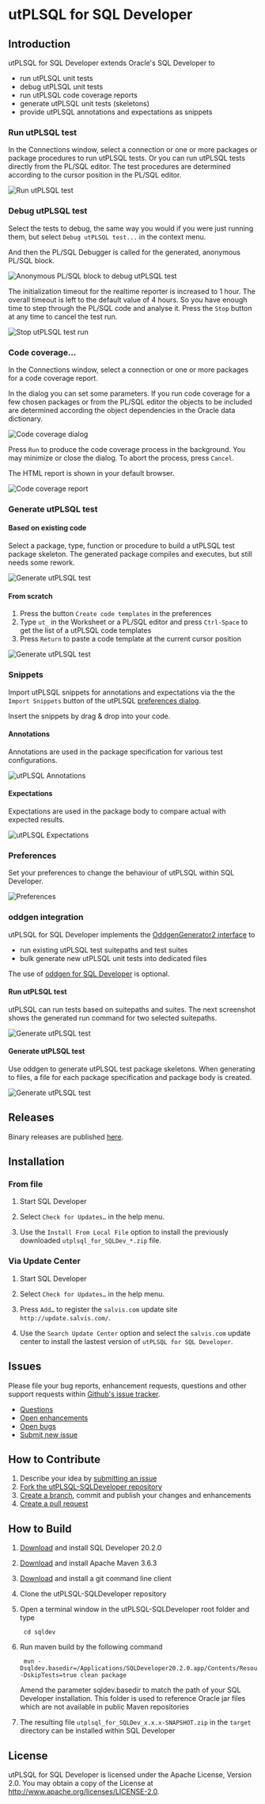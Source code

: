 # utPLSQL for SQL Developer

## Introduction

utPLSQL for SQL Developer extends Oracle's SQL Developer to 

* run utPLSQL unit tests
* debug utPLSQL unit tests
* run utPLSQL code coverage reports 
* generate utPLSQL unit tests (skeletons)
* provide utPLSQL annotations and expectations as snippets

### Run utPLSQL test

In the Connections window, select a connection or one or more packages or package procedures to run utPLSQL tests. Or you can run utPLSQL tests directly from the PL/SQL editor. The test procedures are determined according to the cursor position in the PL/SQL editor.

![Run utPLSQL test](images/run_utplsql_test.png)

### Debug utPLSQL test

Select the tests to debug, the same way you would if you were just running them, but select `Debug utPLSQL test...` in the context menu. 

And then the PL/SQL Debugger is called for the generated, anonymous PL/SQL block.

![Anonymous PL/SQL block to debug utPLSQL test](images/debug_utplsql_test_anonymous_block.png)

The initialization timeout for the realtime reporter is increased to 1 hour. The overall timeout is left to the default value of 4 hours. So you have enough time to step through the PL/SQL code and analyse it. Press the `Stop` button at any time to cancel the test run.

![Stop utPLSQL test run](images/debug_utplsql_test_stop.png)

### Code coverage...

In the Connections window, select a connection or one or more packages for a code coverage report.

In the dialog you can set some parameters. If you run code coverage for a few chosen packages or from the PL/SQL editor the objects to be included are determined according the object dependencies in the Oracle data dictionary. 

![Code coverage dialog](images/code_coverage_dialog.png)

Press `Run` to produce the code coverage process in the background. You may minimize or close the dialog. To abort the process, press `Cancel`. 

The HTML report is shown in your default browser.

![Code coverage report](images/code_coverage_report_all_files.png)

### Generate utPLSQL test

#### Based on existing code

Select a package, type, function or procedure to build a utPLSQL test package skeleton. The generated package compiles and executes, but still needs some rework.

![Generate utPLSQL test](images/generate_utplsql_test.png)

#### From scratch

1. Press the button `Create code templates` in the preferences
2. Type `ut_` in the Worksheet or a PL/SQL editor and press `Ctrl-Space` to get the list of a utPLSQL code templates
3. Press `Return` to paste a code template at the current cursor position

![Generate utPLSQL test](images/generate_utplsql_test_from_template.png)

### Snippets

Import utPLSQL snippets for annotations and expectations via the the `Import Snippets` button of the utPLSQL [preferences dialog](#preferences).

Insert the snippets by drag & drop into your code.

#### Annotations

Annotations are used in the package specification for various test configurations.

![utPLSQL Annotations](images/snippets_annotations.png)

#### Expectations

Expectations are used in the package body to compare actual with expected results.

![utPLSQL Expectations](images/snippets_expectations.png)

### Preferences

Set your preferences to change the behaviour of utPLSQL within SQL Developer.

![Preferences](images/preferences.png)

### oddgen integration

utPLSQL for SQL Developer implements the [OddgenGenerator2 interface](https://www.oddgen.org/java-interface/) to

* run existing utPLSQL test suitepaths and test suites
* bulk generate new utPLSQL unit tests into dedicated files

The use of [oddgen for SQL Developer](https://www.oddgen.org/) is optional. 

#### Run utPLSQL test

utPLSQL can run tests based on suitepaths and suites. The next screenshot shows the generated run command for two selected suitepaths.

![Generate utPLSQL test](images/oddgen_run_utplsql_test.png)

#### Generate utPLSQL test

Use oddgen to generate utPLSQL test package skeletons. When generating to files, a file for each package specification and package body is created.

![Generate utPLSQL test](images/oddgen_generate_utplsql_test.png)

## Releases

Binary releases are published [here](https://github.com/utPLSQL/utPLSQL-SQLDeveloper/releases).

## Installation

### From file

1. Start SQL Developer

2. Select ```Check for Updates…``` in the help menu.

3. Use the ```Install From Local File``` option to install the previously downloaded ```utplsql_for_SQLDev_*.zip``` file.

### Via Update Center

1. Start SQL Developer

2. Select ```Check for Updates…``` in the help menu.

3. Press ```Add…``` to register the ```salvis.com``` update site ```http://update.salvis.com/```.

4. Use the ```Search Update Center``` option and select the ```salvis.com``` update center to install the lastest version of ```utPLSQL for SQL Developer```.

## Issues
Please file your bug reports, enhancement requests, questions and other support requests within [Github's issue tracker](https://help.github.com/articles/about-issues/).

* [Questions](https://github.com/utPLSQL/utPLSQL-SQLDeveloper/issues?q=is%3Aissue+label%3Aquestion)
* [Open enhancements](https://github.com/utPLSQL/utPLSQL-SQLDeveloper/issues?q=is%3Aopen+is%3Aissue+label%3Aenhancement)
* [Open bugs](https://github.com/utPLSQL/utPLSQL-SQLDeveloper/issues?q=is%3Aopen+is%3Aissue+label%3Abug)
* [Submit new issue](https://github.com/utPLSQL/utPLSQL-SQLDeveloper/issues/new)

## How to Contribute

1. Describe your idea by [submitting an issue](https://github.com/utPLSQL/utPLSQL-SQLDeveloper/issues/new)
2. [Fork the utPLSQL-SQLDeveloper repository](https://github.com/utPLSQL/utPLSQL-SQLDeveloper/fork)
3. [Create a branch](https://help.github.com/articles/creating-and-deleting-branches-within-your-repository/), commit and publish your changes and enhancements
4. [Create a pull request](https://help.github.com/articles/creating-a-pull-request/)

## How to Build

1. [Download](http://www.oracle.com/technetwork/developer-tools/sql-developer/downloads/index.html) and install SQL Developer 20.2.0
2. [Download](https://maven.apache.org/download.cgi) and install Apache Maven 3.6.3
3. [Download](https://git-scm.com/downloads) and install a git command line client
4. Clone the utPLSQL-SQLDeveloper repository
5. Open a terminal window in the utPLSQL-SQLDeveloper root folder and type

		cd sqldev

6. Run maven build by the following command

		mvn -Dsqldev.basedir=/Applications/SQLDeveloper20.2.0.app/Contents/Resources/sqldeveloper -DskipTests=true clean package

	Amend the parameter sqldev.basedir to match the path of your SQL Developer installation. This folder is used to reference Oracle jar files which are not available in public Maven repositories
7. The resulting file ```utplsql_for_SQLDev_x.x.x-SNAPSHOT.zip``` in the ```target``` directory can be installed within SQL Developer

## License

utPLSQL for SQL Developer is licensed under the Apache License, Version 2.0. You may obtain a copy of the License at <http://www.apache.org/licenses/LICENSE-2.0>.
